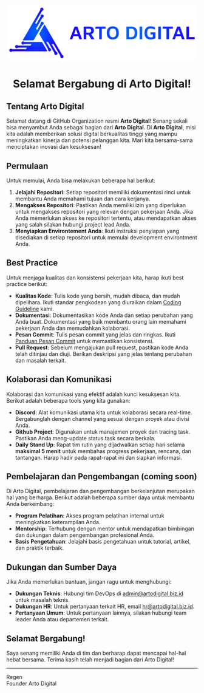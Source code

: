 
<p align="center">
  <img src="./arto_logo.png" alt="Arto Digital">
</p>

<h1 align="center">Selamat Bergabung di Arto Digital!</h1>

## Tentang Arto Digital

Selamat datang di GitHub Organization resmi **Arto Digital**! Senang sekali bisa menyambut Anda sebagai bagian dari **Arto Digital**. Di **Arto Digital**, misi kita adalah memberikan solusi digital berkualitas tinggi yang mampu meningkatkan kinerja dan potensi pelanggan kita. Mari kita bersama-sama menciptakan inovasi dan kesuksesan!

## Permulaan

Untuk memulai, Anda bisa melakukan beberapa hal berikut:

1. **Jelajahi Repositori**: Setiap repositori memiliki dokumentasi rinci untuk membantu Anda memahami tujuan dan cara kerjanya.
2. **Mengakses Repositori**: Pastikan Anda memiliki izin yang diperlukan untuk mengakses repositori yang relevan dengan pekerjaan Anda. Jika Anda memerlukan akses ke repositori tertentu, atau mendapatkan akses yang salah silakan hubungi project lead Anda.
3. **Menyiapkan Environtement Anda**: Ikuti instruksi penyiapan yang disediakan di setiap repositori untuk memulai development environtment Anda.

## Best Practice

Untuk menjaga kualitas dan konsistensi pekerjaan kita, harap ikuti best practice berikut:

- **Kualitas Kode**: Tulis kode yang bersih, mudah dibaca, dan mudah dipelihara. Ikuti standar pengkodean yang diuraikan dalam [Coding Guideline](CODING_GUIDELINES.md) kami.
- **Dokumentasi**: Dokumentasikan kode Anda dan setiap perubahan yang Anda buat. Dokumentasi yang baik membantu orang lain memahami pekerjaan Anda dan memudahkan kolaborasi.
- **Pesan Commit**: Tulis pesan commit yang jelas dan ringkas. Ikuti [Panduan Pesan Commit](COMMIT_GUIDELINES.md) untuk memastikan konsistensi.
- **Pull Request**: Sebelum mengajukan pull request, pastikan kode Anda telah ditinjau dan diuji. Berikan deskripsi yang jelas tentang perubahan dan masalah terkait.

## Kolaborasi dan Komunikasi

Kolaborasi dan komunikasi yang efektif adalah kunci kesuksesan kita. Berikut adalah beberapa tools yang kita gunakan:

- **Discord**: Alat komunikasi utama kita untuk kolaborasi secara real-time. Bergabunglah dengan channel yang sesuai dengan proyek atau divisi Anda.
- **Github Project**: Digunakan untuk manajemen proyek dan tracing task. Pastikan Anda meng-update status task secara berkala.
- **Daily Stand Up**: Rapat tim rutin yang dijadwalkan setiap hari selama **maksimal 5 menit** untuk membahas progress pekerjaan, rencana, dan tantangan. Harap hadir pada rapat-rapat ini dan siapkan informasi.

## Pembelajaran dan Pengembangan (coming soon)

Di Arto Digital, pembelajaran dan pengembangan berkelanjutan merupakan hal yang berharga. Berikut adalah beberapa sumber daya untuk membantu Anda berkembang:

- **Program Pelatihan**: Akses program pelatihan internal untuk meningkatkan keterampilan Anda.
- **Mentorship**: Terhubung dengan mentor untuk mendapatkan bimbingan dan dukungan dalam pengembangan profesional Anda.
- **Basis Pengetahuan**: Jelajahi basis pengetahuan untuk tutorial, artikel, dan praktik terbaik.

## Dukungan dan Sumber Daya

Jika Anda memerlukan bantuan, jangan ragu untuk menghubungi:

- **Dukungan Teknis**: Hubungi tim DevOps di admin@artodigital.biz.id untuk masalah teknis.
- **Dukungan HR**: Untuk pertanyaan terkait HR, email hr@artodigital.biz.id.
- **Pertanyaan Umum**: Untuk pertanyaan lainnya, silakan hubungi team leader Anda atau departemen terkait.

## Selamat Bergabung!

Saya senang memiliki Anda di tim dan berharap dapat mencapai hal-hal hebat bersama. Terima kasih telah menjadi bagian dari Arto Digital!

---
Regen <br/>
Founder Arto Digital
